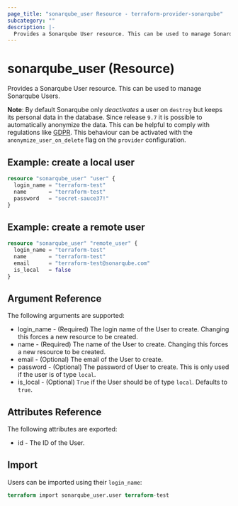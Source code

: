 ```yaml
---
page_title: "sonarqube_user Resource - terraform-provider-sonarqube"
subcategory: ""
description: |-
  Provides a Sonarqube User resource. This can be used to manage Sonarqube Users.
---
```


# sonarqube_user (Resource)

Provides a Sonarqube User resource. This can be used to manage Sonarqube Users.

**Note**: By default Sonarqube only _deactivates_ a user on `destroy` but keeps its personal data in the database. Since release `9.7` it
is possible to automatically anonymize the data. This can be helpful to comply with regulations like [GDPR](https://en.wikipedia.org/wiki/General_Data_Protection_Regulation).
This behaviour can be activated with the `anonymize_user_on_delete` flag on the `provider` configuration.

## Example: create a local user

```terraform
resource "sonarqube_user" "user" {
  login_name = "terraform-test"
  name       = "terraform-test"
  password   = "secret-sauce37!"
}
```

## Example: create a remote user

```terraform
resource "sonarqube_user" "remote_user" {
  login_name = "terraform-test"
  name       = "terraform-test"
  email      = "terraform-test@sonarqube.com"
  is_local   = false
}
```

## Argument Reference

The following arguments are supported:

- login_name - (Required) The login name of the User to create. Changing this forces a new resource to be created.
- name - (Required) The name of the User to create. Changing this forces a new resource to be created.
- email - (Optional) The email of the User to create.
- password - (Optional) The password of User to create. This is only used if the user is of type `local`.
- is_local - (Optional) `True` if the User should be of type `local`. Defaults to `true`.

## Attributes Reference

The following attributes are exported:

- id - The ID of the User.

## Import

Users can be imported using their `login_name`:

```terraform
terraform import sonarqube_user.user terraform-test
```

